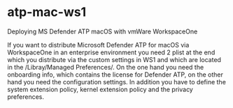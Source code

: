 # atp-mac-ws1
Deploying MS Defender ATP macOS with vmWare WorkspaceOne

If you want to distribute Microsoft Defender ATP for macOS via WorkspaceOne in an enterprise environment you need 2 plist at the end which you distribute via the custom settings in WS1 and which are located in the /Libray/Managed Preferences/. 
On the one hand you need the onboarding info, which contains the license for Defender ATP, on the other hand you need the configuration settings. In addition you have to define the system extension policy, kernel extension policy and the privacy preferences.

